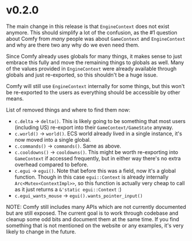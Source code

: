 # v0.2.0

The main change in this release is that `EngineContext` does not exist
anymore. This should simplify a lot of the confusion, as the #1 question
about Comfy from _many_ people was about `GameContext` and `EngineContext`
and why are there two any why do we even need them.

Since Comfy already uses globals for many things, it makes sense to just
embrace this fully and move the remaining things to globals as well. Many
of the values provided in `EngineContext` were already available through
globals and just re-exported, so this shouldn't be a huge issue.

Comfy will still use `EngineContext` internally for some things, but this
won't be re-exported to the users as everything should be accessible by
other means.

List of removed things and where to find them now:

- `c.delta` -> `delta()`. This is likely going to be something that most users (including US)
  re-export into their `GameContext/GameState` anyway.
- `c.world()` -> `world()`. ECS world already lived in a single instance, it's now moved into a single global.
- `c.commands()` -> `commands()`. Same as above.
- `c.cooldowns()` -> `cooldowns()`. This might be worth re-exporting into
  `GameContext` if accessed frequently, but in either way there's no extra
  overhead compared to before.
- `c.egui` -> `egui()`. Note that before this was a field, now it's a
  global function. Though in this case `egui::Context` is already
  internally `Arc<Mutex<ContextImpl>>`, so this function is actually very
  cheap to call as it just returns a `&'static egui::Context` :)
- `c.egui_wants_mouse` -> `egui().wants_pointer_input()`

NOTE: Comfy still includes many APIs which are not currently documented but are
still exposed. The current goal is to work through codebase and cleanup some odd bits
and document them at the same time. If you find something that is not mentioned
on the website or any examples, it's very likely to change in the future.
